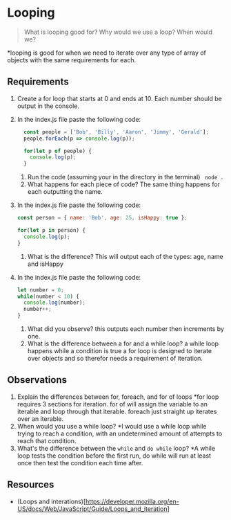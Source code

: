 # Looping

> What is looping good for? Why would we use a loop? When would we?

*looping is good for when we need to iterate over any type of array of objects with the same requirements for each.

## Requirements

1. Create a for loop that starts at 0 and ends at 10.  Each number should be output in the console.
2. In the index.js file paste the following code:
    ```js
      const people = ['Bob', 'Billy', 'Aaron', 'Jimmy', 'Gerald'];
      people.forEach(p => console.log(p));

      for(let p of people) {
        console.log(p);
      }
    ```

    1. Run the code (assuming your in the directory in the terminal) ``` node .```
    2. What happens for each piece of code? The same thing happens for each outputting the name.
3. In the index.js file paste the following code:
    ```js
    const person = { name: 'Bob', age: 25, isHappy: true };

    for(let p in person) {
      console.log(p);
    }
    ```
    1. What is the difference? This will output each of the types: age, name and isHappy
4. In the index.js file paste the following code:
    ```js
    let number = 0;
    while(number < 10) {
      console.log(number);
      number++;
    }
    ```
    1. What did you observe?
    this outputs each number then increments by one.
    2. What is the difference between a for and a while loop? a while loop happens while a condition is true a for loop is designed to iterate over objects and so therefor needs a requirement of iteration.

## Observations

1. Explain the differences between for, foreach, and for of loops
  *for loop requires 3 sections for iteration. for of will assign the variable to an iterable and loop through that iterable. foreach just straight up iterates over an iterable.
2. When would you use a while loop?
  *I would use a while loop while trying to reach a condition, with an undetermined amount of attempts to reach that condition.
3. What's the difference between the ```while``` and ```do while``` loop?
  *A while loop tests the condition before the first run, do while will run at least once then test the condition each time after.


## Resources

* (Loops and interations)[https://developer.mozilla.org/en-US/docs/Web/JavaScript/Guide/Loops_and_iteration]